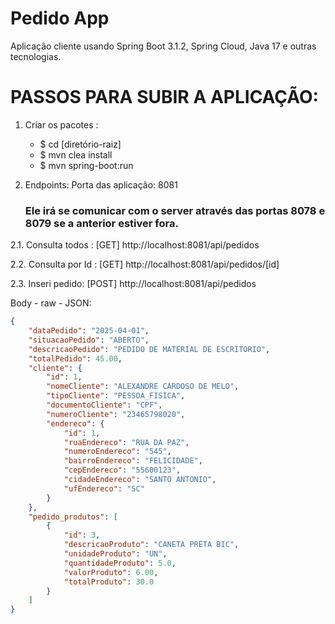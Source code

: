 # Pedido App
Aplicação cliente usando Spring Boot 3.1.2, Spring Cloud, Java 17 e outras tecnologias.

# PASSOS PARA SUBIR A APLICAÇÃO:
1. Criar os pacotes :
   - $ cd [diretório-raiz]
   - $ mvn clea install
   - $ mvn spring-boot:run

3. Endpoints:
      Porta das aplicação: 8081
      ### Ele irá se comunicar com o server através das portas 8078 e 8079 se a anterior estiver fora.

2.1. Consulta todos :
[GET]   http://localhost:8081/api/pedidos

2.2. Consulta por Id :
[GET]   http://localhost:8081/api/pedidos/[id]

2.3. Inseri pedido:
[POST] http://localhost:8081/api/pedidos

Body - raw - JSON:
```JSON
{
    "dataPedido": "2025-04-01",
    "situacaoPedido": "ABERTO",
    "descricaoPedido": "PEDIDO DE MATERIAL DE ESCRITORIO",
    "totalPedido": 45.00,
    "cliente": {
        "id": 1,
        "nomeCliente": "ALEXANDRE CARDOSO DE MELO",
        "tipoCliente": "PESSOA_FISICA",
        "documentoCliente": "CPF",
        "numeroCliente": "23465798020",
        "endereco": {
            "id": 1,
            "ruaEndereco": "RUA DA PAZ",
            "numeroEndereco": "545",
            "bairroEndereco": "FELICIDADE",
            "cepEndereco": "55600123",
            "cidadeEndereco": "SANTO ANTONIO",
            "ufEndereco": "SC"
        }
    },
    "pedido_produtos": [
        {
            "id": 3,
            "descricaoProduto": "CANETA PRETA BIC",
            "unidadeProduto": "UN",
            "quantidadeProduto": 5.0,
            "valorProduto": 6.00,
            "totalProduto": 30.0
        }
    ]
}

```
